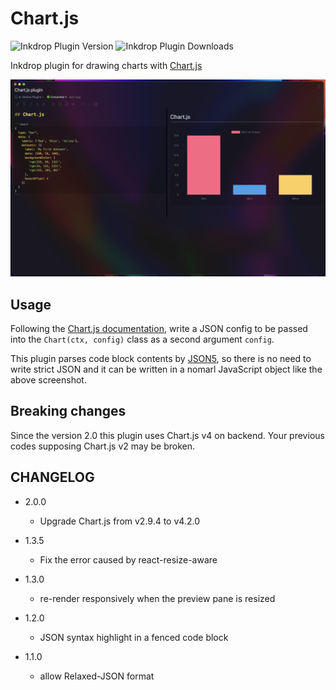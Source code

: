 # Chart.js

![Inkdrop Plugin Version](https://inkdrop-plugin-badge.vercel.app/api/version/chartjs?style=flat)
![Inkdrop Plugin Downloads](https://inkdrop-plugin-badge.vercel.app/api/downloads/chartjs?style=flat)

Inkdrop plugin for drawing charts with [Chart.js](https://www.chartjs.org/)

![sample](./img/sample.png)

## Usage

Following the [Chart.js documentation](https://www.chartjs.org/docs/latest/), write a JSON config to be passed into the `Chart(ctx, config)` class as a second argument `config`.

This plugin parses code block contents by [JSON5](https://json5.org), so there is no need to write strict JSON and it can be written in a nomarl JavaScript object like the above screenshot.

## Breaking changes

Since the version 2.0 this plugin uses Chart.js v4 on backend. Your previous codes supposing Chart.js v2 may be broken.

## CHANGELOG

- 2.0.0

  - Upgrade Chart.js from v2.9.4 to v4.2.0

- 1.3.5

  - Fix the error caused by react-resize-aware

- 1.3.0

  - re-render responsively when the preview pane is resized

- 1.2.0

  - JSON syntax highlight in a fenced code block

- 1.1.0
  - allow Relaxed-JSON format
